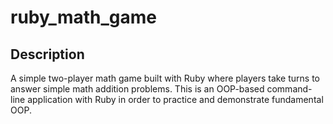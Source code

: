 # ruby_math_game

## Description
A simple two-player math game built with Ruby where players take turns to answer simple math addition problems. This is an OOP-based command-line application with Ruby in order to practice and demonstrate fundamental OOP.